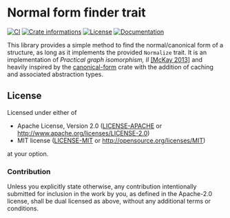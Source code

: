 # Normal form finder trait

[![CI](https://github.com/timothee-haudebourg/normal-form/workflows/CI/badge.svg)](https://github.com/timothee-haudebourg/normal-form/actions)
[![Crate informations](https://img.shields.io/crates/v/normal-form.svg?style=flat-square)](https://crates.io/crates/normal-form)
[![License](https://img.shields.io/crates/l/normal-form.svg?style=flat-square)](https://github.com/timothee-haudebourg/normal-form#license)
[![Documentation](https://img.shields.io/badge/docs-latest-blue.svg?style=flat-square)](https://docs.rs/normal-form)

<!-- cargo-rdme start -->

This library provides a simple method to find the normal/canonical form
of a structure, as long as it implements the provided `Normalize` trait.
It is an implementation of *Practical graph isomorphism, II*
[[McKay 2013]](https://arxiv.org/pdf/1301.1493.pdf) and heavily inspired by
the [canonical-form](https://crates.io/crates/canonical-form) crate with the
addition of caching and associated abstraction types.

<!-- cargo-rdme end -->

## License

Licensed under either of

 * Apache License, Version 2.0 ([LICENSE-APACHE](LICENSE-APACHE) or http://www.apache.org/licenses/LICENSE-2.0)
 * MIT license ([LICENSE-MIT](LICENSE-MIT) or http://opensource.org/licenses/MIT)

at your option.

### Contribution

Unless you explicitly state otherwise, any contribution intentionally submitted
for inclusion in the work by you, as defined in the Apache-2.0 license, shall be dual licensed as above, without any
additional terms or conditions.
